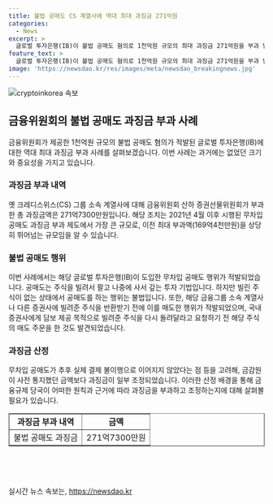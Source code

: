 ```yaml
---
title: 불법 공매도 CS 계열사에 역대 최대 과징금 271억원
categories:
  - News
excerpt: >
  글로벌 투자은행(IB)이 불법 공매도 혐의로 1천억원 규모의 최대 과징금 271억원을 부과 받았다. 증권선물위원회는 이를 시행한 2021년 4월 이후 최대 규모로, 무차입 공매도는 주식을 빌려 팔고 나중에 사는 투자 기법이며 이번에 적발된 2개사는 규정을 위반한 것으로 확인되었다. 그러나 과징금은 실제 결제 불이행으로 연결되지 않아 금감원의 사전 통지된 금액보다 낮아진 점이 고려되었다.
feature_text: >
  글로벌 투자은행(IB)이 불법 공매도 혐의로 1천억원 규모의 최대 과징금 271억원을 부과 받았다. 증권선물위원회는 이를 시행한 2021년 4월 이후 최대 규모로, 무차입 공매도는 주식을 빌려 팔고 나중에 사는 투자 기법이며 이번에 적발된 2개사는 규정을 위반한 것으로 확인되었다. 그러나 과징금은 실제 결제 불이행으로 연결되지 않아 금감원의 사전 통지된 금액보다 낮아진 점이 고려되었다.
image: 'https://newsdao.kr/res/images/meta/newsdao_breakingnews.jpg'
---
```


<p><img src="https://newsdao.kr/res/images/meta/newsdao_breakingnews.jpg" alt="cryptoinkorea 속보" /></p>

<h2 data-ke-size="size26">금융위원회의 불법 공매도 과징금 부과 사례</h2>

<p data-ke-size="size16">금융위원회가 제공한 1천억원 규모의 불법 공매도 혐의가 적발된 글로벌 투자은행(IB)에 대한 역대 최대 과징금 부과 사례를 살펴보겠습니다. 이번 사례는 과거에는 없었던 크기와 중요성을 가지고 있습니다.</p>

<h3>과징금 부과 내역</h3>

<p data-ke-size="size16">옛 크레디스위스(CS) 그룹 소속 계열사에 대해 금융위원회 산하 증권선물위원회가 부과한 총 과징금액은 271억7300만원입니다. 해당 조치는 2021년 4월 이후 시행된 무차입 공매도 과징금 부과 제도에서 가장 큰 규모로, 이전 최대 부과액(169억4천만원)을 상당히 뛰어넘는 규모임을 알 수 있습니다.</p>

<h3>불법 공매도 행위</h3>

<p data-ke-size="size16">이번 사례에서는 해당 글로벌 투자은행(IB)이 도입한 무차입 공매도 행위가 적발되었습니다. 공매도는 주식을 빌려서 팔고 나중에 사서 갚는 투자 기법입니다. 하지만 빌린 주식이 없는 상태에서 공매도를 하는 행위는 불법입니다. 또한, 해당 금융그룹 소속 계열사나 다른 증권사에 빌려준 주식을 반환받기 전에 이를 매도한 행위가 적발되었으며, 국내 증권사에게 담보 제공 목적으로 빌려준 주식을 다시 돌려달라고 요청하기 전 해당 주식의 매도 주문을 한 것도 발견되었습니다.</p>

<h3>과징금 산정</h3>

<p data-ke-size="size16">무차입 공매도가 추후 실제 결제 불이행으로 이어지지 않았다는 점 등을 고려해, 금감원이 사전 통지했던 금액보다 과징금이 일부 조정되었습니다. 이러한 산정 배경을 통해 금융규제 당국이 어떠한 원칙과 근거에 따라 과징금을 부과하고 조정하는지에 대해 살펴볼 필요가 있습니다.</p>

<table style="width: 100%;" border="1">
<tbody>
<tr>
<td style="text-align: center; height: 17px;"><b>과징금 부과 내역</b></td>
<td style="text-align: center; height: 17px;"><b>금액</b></td>
</tr>
<tr>
<td style="text-align: center; height: 17px;">불법 공매도 과징금</td>
<td style="text-align: center; height: 17px;">271억7300만원</td>
</tr>
</tbody>
</table>

<p data-ke-size="size16">&nbsp;</p>

<p data-ke-size="size16">&nbsp;</p>
실시간 뉴스 속보는, <a href="https://newsdao.kr" rel="dofollow">https://newsdao.kr</a>


